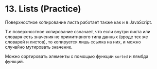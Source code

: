 # 13. Lists (Practice)

Поверхностное копирование листа работает также как и в JavaScript.

Т.е поверхностное копирование означает, что если внутри листа или словаря есть значения не примитивного типа данных
(вроде тех же словарей и листов), то копируется лишь ссылка на них, и можно случайно мутировать значение.

Можно сортировать элементы с помощью функции `sorted` и лямбда функций.